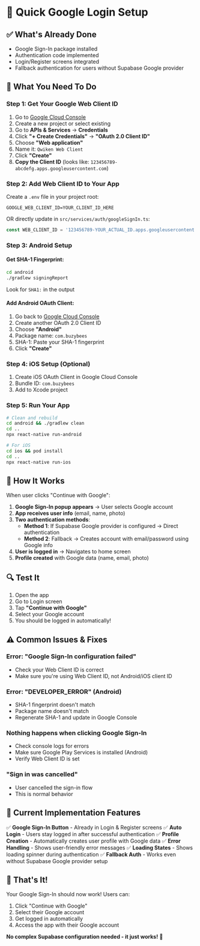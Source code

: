 # 🚀 Quick Google Login Setup

## ✅ **What's Already Done**
- Google Sign-In package installed
- Authentication code implemented
- Login/Register screens integrated
- Fallback authentication for users without Supabase Google provider

## 🔧 **What You Need To Do**

### **Step 1: Get Your Google Web Client ID**

1. Go to [Google Cloud Console](https://console.cloud.google.com/)
2. Create a new project or select existing
3. Go to **APIs & Services** → **Credentials**
4. Click **"+ Create Credentials"** → **"OAuth 2.0 Client ID"**
5. Choose **"Web application"**
6. Name it: `Qwiken Web Client`
7. Click **"Create"**
8. **Copy the Client ID** (looks like: `123456789-abcdefg.apps.googleusercontent.com`)

### **Step 2: Add Web Client ID to Your App**

Create a `.env` file in your project root:
```env
GOOGLE_WEB_CLIENT_ID=YOUR_CLIENT_ID_HERE
```

OR directly update in `src/services/auth/googleSignIn.ts`:
```typescript
const WEB_CLIENT_ID = '123456789-YOUR_ACTUAL_ID.apps.googleusercontent.com';
```

### **Step 3: Android Setup**

#### Get SHA-1 Fingerprint:
```bash
cd android
./gradlew signingReport
```
Look for `SHA1:` in the output

#### Add Android OAuth Client:
1. Go back to [Google Cloud Console](https://console.cloud.google.com/)
2. Create another OAuth 2.0 Client ID
3. Choose **"Android"**
4. Package name: `com.buzybees`
5. SHA-1: Paste your SHA-1 fingerprint
6. Click **"Create"**

### **Step 4: iOS Setup (Optional)**

1. Create iOS OAuth Client in Google Cloud Console
2. Bundle ID: `com.buzybees`
3. Add to Xcode project

### **Step 5: Run Your App**

```bash
# Clean and rebuild
cd android && ./gradlew clean
cd ..
npx react-native run-android

# For iOS
cd ios && pod install
cd ..
npx react-native run-ios
```

## 🎯 **How It Works**

When user clicks "Continue with Google":

1. **Google Sign-In popup appears** → User selects Google account
2. **App receives user info** (email, name, photo)
3. **Two authentication methods**:
   - **Method 1**: If Supabase Google provider is configured → Direct authentication
   - **Method 2**: Fallback → Creates account with email/password using Google info
4. **User is logged in** → Navigates to home screen
5. **Profile created** with Google data (name, email, photo)

## 🔍 **Test It**

1. Open the app
2. Go to Login screen
3. Tap **"Continue with Google"**
4. Select your Google account
5. You should be logged in automatically!

## ⚠️ **Common Issues & Fixes**

### **Error: "Google Sign-In configuration failed"**
- Check your Web Client ID is correct
- Make sure you're using Web Client ID, not Android/iOS client ID

### **Error: "DEVELOPER_ERROR" (Android)**
- SHA-1 fingerprint doesn't match
- Package name doesn't match
- Regenerate SHA-1 and update in Google Console

### **Nothing happens when clicking Google Sign-In**
- Check console logs for errors
- Make sure Google Play Services is installed (Android)
- Verify Web Client ID is set

### **"Sign in was cancelled"**
- User cancelled the sign-in flow
- This is normal behavior

## 📱 **Current Implementation Features**

✅ **Google Sign-In Button** - Already in Login & Register screens
✅ **Auto Login** - Users stay logged in after successful authentication
✅ **Profile Creation** - Automatically creates user profile with Google data
✅ **Error Handling** - Shows user-friendly error messages
✅ **Loading States** - Shows loading spinner during authentication
✅ **Fallback Auth** - Works even without Supabase Google provider setup

## 🎉 **That's It!**

Your Google Sign-In should now work! Users can:
1. Click "Continue with Google"
2. Select their Google account
3. Get logged in automatically
4. Access the app with their Google account

**No complex Supabase configuration needed - it just works!** 🚀